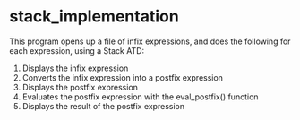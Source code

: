# stack_implementation

This program opens up a file of infix expressions, and does the following for each expression, using a Stack ATD:
1. Displays the infix expression
2. Converts the infix expression into a postfix expression
3. Displays the postfix expression
4. Evaluates the postfix expression with the eval_postfix() function
5. Displays the result of the postfix expression
